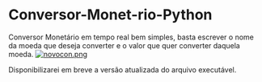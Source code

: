 # Conversor-Monet-rio-Python
Conversor Monetário em tempo real
bem simples, basta escrever o nome da moeda que deseja converter e o valor que quer converter daquela moeda.
[![novocon.png](https://i.postimg.cc/cHBz2ZQS/novocon.png)](https://postimg.cc/0MrZKTWW)









 Disponibilizarei em breve a versão atualizada do arquivo executável.
